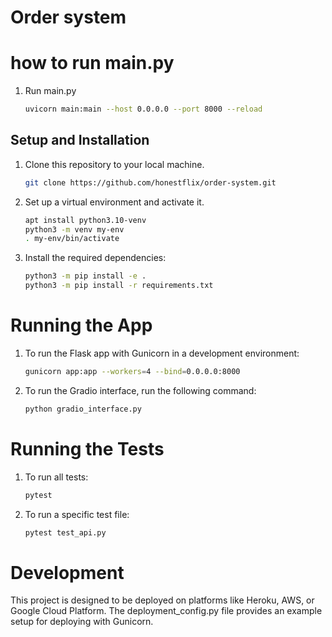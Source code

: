 # Order system

# how to run main.py
1. Run main.py
    ```bash
    uvicorn main:main --host 0.0.0.0 --port 8000 --reload

## Setup and Installation
1. Clone this repository to your local machine.

    ```bash
    git clone https://github.com/honestflix/order-system.git

2. Set up a virtual environment and activate it.

    ```bash
    apt install python3.10-venv
    python3 -m venv my-env
    . my-env/bin/activate
    
3. Install the required dependencies:

   ```bash
   python3 -m pip install -e .
   python3 -m pip install -r requirements.txt

# Running the App
1. To run the Flask app with Gunicorn in a development environment:
    ```bash
    gunicorn app:app --workers=4 --bind=0.0.0.0:8000
2. To run the Gradio interface, run the following command:
    ```bash
    python gradio_interface.py
# Running the Tests
1. To run all tests:
    ```bash
    pytest
2. To run a specific test file:
    ```bash
    pytest test_api.py
# Development
This project is designed to be deployed on platforms like Heroku, AWS, or Google Cloud Platform. The deployment_config.py file provides an example setup for deploying with Gunicorn.


